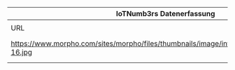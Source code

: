 |IoTNumb3rs Datenerfassung|||||||||||
| ---- | ---- | ---- | ---- | ---- | ---- | ---- | ---- | ---- | ---- | ---- |
||||||||||||
|URL|home_url|filename|device_class|device_count|market_class|market_volume|prognosis_year|publication_year|authorship_class|Dropbox folder|
|https://www.morpho.com/sites/morpho/files/thumbnails/image/infographic_5predictions_09-16.jpg|https://www.morpho.com/en/media/five-predictions-internet-things-2025-20160928|file10_infographic_5predictions_09-16.jpg||||||||JinlinHolic/20181123-0000|

